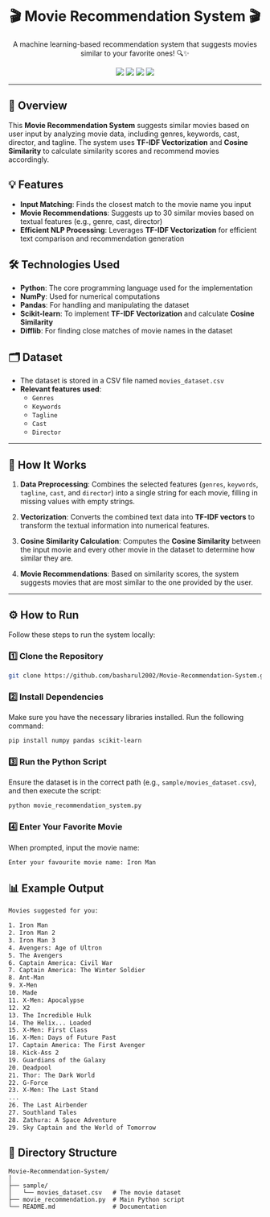 <h1 align="center">🎬 Movie Recommendation System 🎬</h1>

<p align="center">
  A machine learning-based recommendation system that suggests movies similar to your favorite ones! 🔍✨
</p>

<p align="center">
  <img src="https://img.shields.io/badge/Python-3.x-blue" />
  <img src="https://img.shields.io/badge/Scikit--learn-0.24-orange" />
  <img src="https://img.shields.io/badge/Pandas-1.3.3-yellowgreen" />
  <img src="https://img.shields.io/badge/NumPy-1.21-lightblue" />
  <!-- <img src="https://img.shields.io/github/license/basharul2002/Movie-Recommendation-System" /> -->
</p>

---

## 📖 Overview

This **Movie Recommendation System** suggests similar movies based on user input by analyzing movie data, including genres, keywords, cast, director, and tagline. The system uses **TF-IDF Vectorization** and **Cosine Similarity** to calculate similarity scores and recommend movies accordingly.

## 💡 Features
- **Input Matching**: Finds the closest match to the movie name you input
- **Movie Recommendations**: Suggests up to 30 similar movies based on textual features (e.g., genre, cast, director)
- **Efficient NLP Processing**: Leverages **TF-IDF Vectorization** for efficient text comparison and recommendation generation

## 🛠️ Technologies Used

- **Python**: The core programming language used for the implementation
- **NumPy**: Used for numerical computations
- **Pandas**: For handling and manipulating the dataset
- **Scikit-learn**: To implement **TF-IDF Vectorization** and calculate **Cosine Similarity**
- **Difflib**: For finding close matches of movie names in the dataset

## 🗂 Dataset
- The dataset is stored in a CSV file named `movies_dataset.csv`
- **Relevant features used**:
  - `Genres`
  - `Keywords`
  - `Tagline`
  - `Cast`
  - `Director`

---

## 🚀 How It Works

1. **Data Preprocessing**: Combines the selected features (`genres`, `keywords`, `tagline`, `cast`, and `director`) into a single string for each movie, filling in missing values with empty strings.
   
2. **Vectorization**: Converts the combined text data into **TF-IDF vectors** to transform the textual information into numerical features.

3. **Cosine Similarity Calculation**: Computes the **Cosine Similarity** between the input movie and every other movie in the dataset to determine how similar they are.

4. **Movie Recommendations**: Based on similarity scores, the system suggests movies that are most similar to the one provided by the user.

---

## ⚙️ How to Run

Follow these steps to run the system locally:

### 1️⃣ Clone the Repository
```bash
git clone https://github.com/basharul2002/Movie-Recommendation-System.git
```

### 2️⃣ Install Dependencies
Make sure you have the necessary libraries installed. Run the following command:
```bash
pip install numpy pandas scikit-learn
```

### 3️⃣ Run the Python Script
Ensure the dataset is in the correct path (e.g., `sample/movies_dataset.csv`), and then execute the script:
```bash
python movie_recommendation_system.py
```

### 4️⃣ Enter Your Favorite Movie
When prompted, input the movie name:
```bash
Enter your favourite movie name: Iron Man
```

## 📊 Example Output

```bash
Movies suggested for you:

1. Iron Man
2. Iron Man 2
3. Iron Man 3
4. Avengers: Age of Ultron
5. The Avengers
6. Captain America: Civil War
7. Captain America: The Winter Soldier
8. Ant-Man
9. X-Men
10. Made
11. X-Men: Apocalypse
12. X2
13. The Incredible Hulk
14. The Helix... Loaded
15. X-Men: First Class
16. X-Men: Days of Future Past
17. Captain America: The First Avenger
18. Kick-Ass 2
19. Guardians of the Galaxy
20. Deadpool
21. Thor: The Dark World
22. G-Force
23. X-Men: The Last Stand
...
26. The Last Airbender
27. Southland Tales
28. Zathura: A Space Adventure
29. Sky Captain and the World of Tomorrow
```


## 📂 Directory Structure

```
Movie-Recommendation-System/
│
├── sample/
│   └── movies_dataset.csv   # The movie dataset
├── movie_recommendation.py  # Main Python script
└── README.md                # Documentation
```

<!--
---

## 📜 License

This project is open-source and available under the [MIT License](LICENSE).
